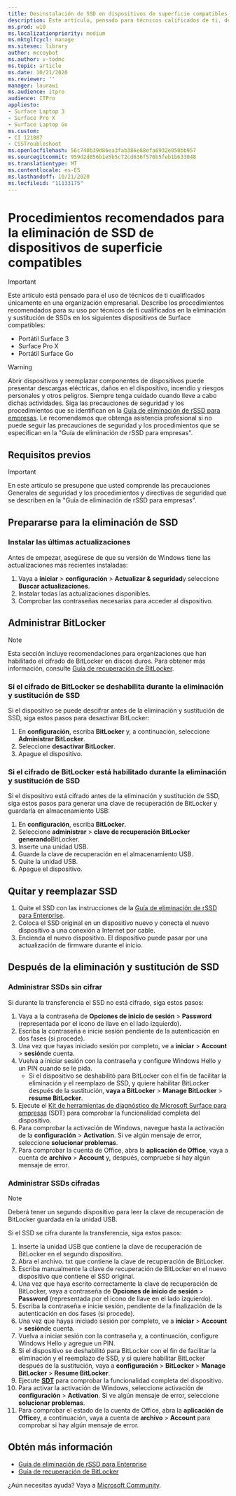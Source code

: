 ```yaml
---
title: Desinstalación de SSD en dispositivos de superficie compatibles
description: Este artículo, pensado para técnicos calificados de ti, describe las mejores prácticas recomendadas para la eliminación y el reemplazo de SSDs en Surface portátil 3, Surface Pro X y Surface Laptop go.
ms.prod: w10
ms.localizationpriority: medium
ms.mktglfcycl: manage
ms.sitesec: library
author: mccoybot
ms.author: v-todmc
ms.topic: article
ms.date: 10/21/2020
ms.reviewer: ''
manager: laurawi
ms.audience: itpro
audience: ITPro
appliesto:
- Surface Laptop 3
- Surface Pro X
- Surface Laptop Go
ms.custom:
- CI 121887
- CSSTroubleshoot
ms.openlocfilehash: 56c740b39d86ea3fab386e88efa6932e050bb957
ms.sourcegitcommit: 959d2d856b1e5b5c72cd636f576b5feb1b633048
ms.translationtype: MT
ms.contentlocale: es-ES
ms.lasthandoff: 10/21/2020
ms.locfileid: "11133175"
---
```

# Procedimientos recomendados para la eliminación de SSD de dispositivos de superficie compatibles

> [!IMPORTANT]
> Este artículo está pensado para el uso de técnicos de ti cualificados únicamente en una organización empresarial. Describe los procedimientos recomendados para su uso por técnicos de ti cualificados en la eliminación y sustitución de SSDs en los siguientes dispositivos de Surface compatibles: 

- Portátil Surface 3 
- Surface Pro X 
- Portátil Surface Go

> [!WARNING]
> Abrir dispositivos y reemplazar componentes de dispositivos puede presentar descargas eléctricas, daños en el dispositivo, incendio y riesgos personales y otros peligros.  Siempre tenga cuidado cuando lleve a cabo dichas actividades. Siga las precauciones de seguridad y los procedimientos que se identifican en la [Guía de eliminación de rSSD para empresas](https://www.microsoft.com/download/100440). Le recomendamos que obtenga asistencia profesional si no puede seguir las precauciones de seguridad y los procedimientos que se especifican en la "Guía de eliminación de rSSD para empresas".

## Requisitos previos

> [!IMPORTANT]
> En este artículo se presupone que usted comprende las precauciones Generales de seguridad y los procedimientos y directivas de seguridad que se describen en la "Guía de eliminación de rSSD para empresas".

## Prepararse para la eliminación de SSD 

### Instalar las últimas actualizaciones 

Antes de empezar, asegúrese de que su versión de Windows tiene las actualizaciones más recientes instaladas:

1.  Vaya a **iniciar**  >  **configuración**  >  **Actualizar & seguridad**y seleccione **Buscar actualizaciones**.
2. Instalar todas las actualizaciones disponibles.
3. Comprobar las contraseñas necesarias para acceder al dispositivo.  
 
## Administrar BitLocker 

> [!NOTE]
> Esta sección incluye recomendaciones para organizaciones que han habilitado el cifrado de BitLocker en discos duros. Para obtener más información, consulte  [Guía de recuperación de BitLocker](https://docs.microsoft.com/windows/security/information-protection/bitlocker/bitlocker-recovery-guide-plan). 

### Si el cifrado de BitLocker se deshabilita durante la eliminación y sustitución de SSD

Si el dispositivo se puede descifrar antes de la eliminación y sustitución de SSD, siga estos pasos para desactivar BitLocker:

1.  En **configuración**, escriba **BitLocker** y, a continuación, seleccione **Administrar BitLocker**. 
2.  Seleccione **desactivar BitLocker**. 
3.  Apague el dispositivo. 

### Si el cifrado de BitLocker está habilitado durante la eliminación y sustitución de SSD

Si el dispositivo está cifrado antes de la eliminación y sustitución de SSD, siga estos pasos para generar una clave de recuperación de BitLocker y guardarla en almacenamiento USB:

1.  En **configuración**, escriba **BitLocker**.
2. Seleccione **administrar**  > **clave de recuperación BitLocker generando**BitLocker.
2.  Inserte una unidad USB. 
4.  Guarde la clave de recuperación en el almacenamiento USB.  
5.  Quite la unidad USB.  
6.  Apague el dispositivo. 

## Quitar y reemplazar SSD 

1.  Quite el SSD con las instrucciones de la [Guía de eliminación de rSSD para Enterprise](https://www.microsoft.com/download/100440). 
2.  Coloca el SSD original en un dispositivo nuevo y conecta el nuevo dispositivo a una conexión a Internet por cable.
3.  Encienda el nuevo dispositivo. El dispositivo puede pasar por una actualización de firmware durante el inicio.  
 
## Después de la eliminación y sustitución de SSD

### Administrar SSDs sin cifrar 

Si durante la transferencia el SSD no está cifrado, siga estos pasos: 

1.  Vaya a la contraseña de **Opciones de inicio de sesión**  >  **Password** (representada por el icono de llave en el lado izquierdo).  
2.  Escriba la contraseña e inicie sesión pendiente de la autenticación en dos fases (si procede).
3.  Una vez que hayas iniciado sesión por completo, ve a **iniciar**  >  **Account**  >  **sesión**de cuenta.  
4.  Vuelva a iniciar sesión con la contraseña y configure Windows Hello y un PIN cuando se le pida. 
    - Si el dispositivo se deshabilitó para BitLocker con el fin de facilitar la eliminación y el reemplazo de SSD, y quiere habilitar BitLocker después de la sustitución, **vaya a BitLocker**  >  **Manage BitLocker**  >  **resume BitLocker**.  
6.  Ejecute el [Kit de herramientas de diagnóstico de Microsoft Surface para empresas](surface-diagnostic-toolkit-for-business-intro.md) (SDT) para comprobar la funcionalidad completa del dispositivo.  
7.  Para comprobar la activación de Windows, navegue hasta la activación de la **configuración**  >  **Activation**.  Si ve algún mensaje de error, seleccione **solucionar problemas**. 
8.  Para comprobar la cuenta de Office, abra la **aplicación de Office**, vaya a cuenta de **archivo**  >  **Account** y, después, compruebe si hay algún mensaje de error.  

### Administrar SSDs cifradas 

> [!NOTE]
> Deberá tener un segundo dispositivo para leer la clave de recuperación de BitLocker guardada en la unidad USB. 

Si el SSD se cifra durante la transferencia, siga estos pasos:

1.  Inserte la unidad USB que contiene la clave de recuperación de BitLocker en el segundo dispositivo. 
2.  Abra el archivo. txt que contiene la clave de recuperación de BitLocker. 
3.  Escriba manualmente la clave de recuperación de BitLocker en el nuevo dispositivo que contiene el SSD original.  
4.  Una vez que haya escrito correctamente la clave de recuperación de BitLocker, vaya a contraseña de **Opciones de inicio de sesión**  >  **Password** (representada por el icono de llave en el lado izquierdo).  
5.  Escriba la contraseña e inicie sesión, pendiente de la finalización de la autenticación en dos fases (si procede).
6.  Una vez que hayas iniciado sesión por completo, ve a **iniciar**  >  **Account**  >  **sesión**de cuenta.  
7.  Vuelva a iniciar sesión con la contraseña y, a continuación, configure Windows Hello y agregue un PIN. 
8.  Si el dispositivo se deshabilitó para BitLocker con el fin de facilitar la eliminación y el reemplazo de SSD, y si quiere habilitar BitLocker después de la sustitución, vaya a **configuración**  >  **BitLocker**  >  **Manage BitLocker**  >  **Resume BitLocker**.  
9.  Ejecute **[SDT](surface-diagnostic-toolkit-for-business-intro.md)** para comprobar la funcionalidad completa del dispositivo.  
10. Para activar la activación de Windows, seleccione activación de **configuración**  >  **Activation**.  Si ve algún mensaje de error, seleccione **solucionar problemas**.
11. Para comprobar el estado de la cuenta de Office, abra la **aplicación de Office**y, a continuación, vaya a cuenta de **archivo**  >  **Account** para comprobar si hay algún mensaje de error.

## Obtén más información

- [Guía de eliminación de rSSD para Enterprise](https://www.microsoft.com/download/100440)
- [Guía de recuperación de BitLocker](https://docs.microsoft.com/windows/security/information-protection/bitlocker/bitlocker-recovery-guide-plan)

¿Aún necesitas ayuda? Vaya a [Microsoft Community](https://answers.microsoft.com/).